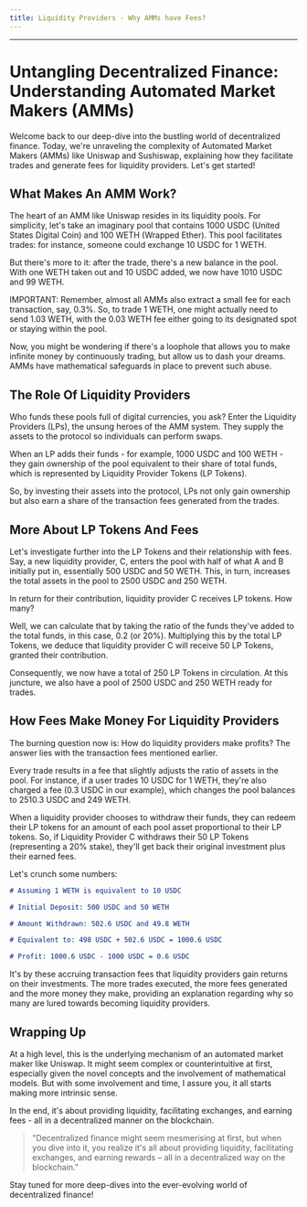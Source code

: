 ```yaml
---
title: Liquidity Providers - Why AMMs have Fees?
---
```




---

# Untangling Decentralized Finance: Understanding Automated Market Makers (AMMs)

Welcome back to our deep-dive into the bustling world of decentralized finance. Today, we're unraveling the complexity of Automated Market Makers (AMMs) like Uniswap and Sushiswap, explaining how they facilitate trades and generate fees for liquidity providers. Let's get started!

## What Makes An AMM Work?

The heart of an AMM like Uniswap resides in its liquidity pools. For simplicity, let's take an imaginary pool that contains 1000 USDC (United States Digital Coin) and 100 WETH (Wrapped Ether). This pool facilitates trades: for instance, someone could exchange 10 USDC for 1 WETH.

But there's more to it: after the trade, there's a new balance in the pool. With one WETH taken out and 10 USDC added, we now have 1010 USDC and 99 WETH.

IMPORTANT: Remember, almost all AMMs also extract a small fee for each transaction, say, 0.3%. So, to trade 1 WETH, one might actually need to send 1.03 WETH, with the 0.03 WETH fee either going to its designated spot or staying within the pool.

Now, you might be wondering if there's a loophole that allows you to make infinite money by continuously trading, but allow us to dash your dreams. AMMs have mathematical safeguards in place to prevent such abuse.

## The Role Of Liquidity Providers

Who funds these pools full of digital currencies, you ask? Enter the Liquidity Providers (LPs), the unsung heroes of the AMM system. They supply the assets to the protocol so individuals can perform swaps.

When an LP adds their funds - for example, 1000 USDC and 100 WETH - they gain ownership of the pool equivalent to their share of total funds, which is represented by Liquidity Provider Tokens (LP Tokens).

So, by investing their assets into the protocol, LPs not only gain ownership but also earn a share of the transaction fees generated from the trades.

## More About LP Tokens And Fees

Let's investigate further into the LP Tokens and their relationship with fees. Say, a new liquidity provider, C, enters the pool with half of what A and B initially put in, essentially 500 USDC and 50 WETH. This, in turn, increases the total assets in the pool to 2500 USDC and 250 WETH.

In return for their contribution, liquidity provider C receives LP tokens. How many?

Well, we can calculate that by taking the ratio of the funds they've added to the total funds, in this case, 0.2 (or 20%). Multiplying this by the total LP Tokens, we deduce that liquidity provider C will receive 50 LP Tokens, granted their contribution.

Consequently, we now have a total of 250 LP Tokens in circulation. At this juncture, we also have a pool of 2500 USDC and 250 WETH ready for trades.

## How Fees Make Money For Liquidity Providers

The burning question now is: How do liquidity providers make profits? The answer lies with the transaction fees mentioned earlier.

Every trade results in a fee that slightly adjusts the ratio of assets in the pool. For instance, if a user trades 10 USDC for 1 WETH, they're also charged a fee (0.3 USDC in our example), which changes the pool balances to 2510.3 USDC and 249 WETH.

When a liquidity provider chooses to withdraw their funds, they can redeem their LP tokens for an amount of each pool asset proportional to their LP tokens. So, if Liquidity Provider C withdraws their 50 LP Tokens (representing a 20% stake), they'll get back their original investment plus their earned fees.

Let's crunch some numbers:

```markdown
# Assuming 1 WETH is equivalent to 10 USDC

# Initial Deposit: 500 USDC and 50 WETH

# Amount Withdrawn: 502.6 USDC and 49.8 WETH

# Equivalent to: 498 USDC + 502.6 USDC = 1000.6 USDC

# Profit: 1000.6 USDC - 1000 USDC = 0.6 USDC
```

It's by these accruing transaction fees that liquidity providers gain returns on their investments. The more trades executed, the more fees generated and the more money they make, providing an explanation regarding why so many are lured towards becoming liquidity providers.

## Wrapping Up

At a high level, this is the underlying mechanism of an automated market maker like Uniswap. It might seem complex or counterintuitive at first, especially given the novel concepts and the involvement of mathematical models. But with some involvement and time, I assure you, it all starts making more intrinsic sense.

In the end, it's about providing liquidity, facilitating exchanges, and earning fees - all in a decentralized manner on the blockchain.

> "Decentralized finance might seem mesmerising at first, but when you dive into it, you realize it's all about providing liquidity, facilitating exchanges, and earning rewards – all in a decentralized way on the blockchain."

Stay tuned for more deep-dives into the ever-evolving world of decentralized finance!
